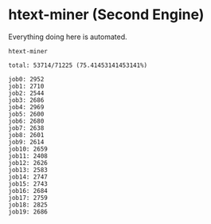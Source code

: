 # htext-miner (Second Engine)

Everything doing here is automated.

```
htext-miner

total: 53714/71225 (75.41453141453141%)

job0: 2952
job1: 2710
job2: 2544
job3: 2686
job4: 2969
job5: 2600
job6: 2680
job7: 2638
job8: 2601
job9: 2614
job10: 2659
job11: 2408
job12: 2626
job13: 2583
job14: 2747
job15: 2743
job16: 2684
job17: 2759
job18: 2825
job19: 2686
```